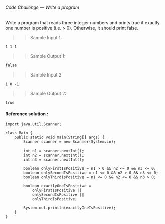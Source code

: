 ###### Code Challenge — Write a program

   Write a program that reads three integer numbers and prints true if exactly one number is positive (i.e. > 0).
   Otherwise, it should print false.

>> Sample Input 1:

    1 1 1

>> Sample Output 1:

    false

>> Sample Input 2:

    1 0 -1

>> Sample Output 2:

    true


#### Reference solution :
    import java.util.Scanner;
     
    class Main {
        public static void main(String[] args) {
            Scanner scanner = new Scanner(System.in);
            
            int n1 = scanner.nextInt();
            int n2 = scanner.nextInt();
            int n3 = scanner.nextInt();
            
            boolean onlyFirstIsPositive = n1 > 0 && n2 <= 0 && n3 <= 0;
            boolean onlySecondIsPositive = n1 <= 0 && n2 > 0 && n3 <= 0;
            boolean onlyThirdIsPositive = n1 <= 0 && n2 <= 0 && n3 > 0;
            
            boolean exactlyOneIsPositive = 
                onlyFirstIsPositive || 
                onlySecondIsPositive || 
                onlyThirdIsPositive;
            
            System.out.println(exactlyOneIsPositive);
        }
    }

>
>   
